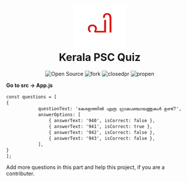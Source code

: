 <h1 align="center">
  <br>
  <a href="https://github.com/fasalmbt/Kerala-PSC-Quiz"><img src="https://raw.githubusercontent.com/fasalmbt/Kerala-PSC-Quiz/main/public/logo.png" alt="kerala"></a>
  <br>
    Kerala PSC Quiz
  <br>
</h1>
<p align="center">
    <img alt="Open Source" src="https://img.shields.io/badge/Maintained%3F-Yes-9cf?style=for-the-badge">
    <img alt="fork" src="https://img.shields.io/github/issues/fasalmbt/Kerala-PSC-Quiz?color=orange&style=for-the-badge">
    <img alt="closedpr" src="https://img.shields.io/github/issues-pr-closed/fasalmbt/Kerala-PSC-Quiz?color=blue&style=for-the-badge">
    <img alt="propen" src="https://img.shields.io/github/issues-pr/fasalmbt/Kerala-PSC-Quiz?color=blue&style=for-the-badge">
</p>


<b>Go to src -> App.js</b>
<br/>

```
const questions = [
{
			questionText: 'കേരളത്തിൽ എത്ര ഗ്രാമപഞ്ചായത്തുകൾ ഉണ്ട്?',
			answerOptions: [
				{ answerText: '940', isCorrect: false },
				{ answerText: '941', isCorrect: true },
				{ answerText: '942', isCorrect: false },
				{ answerText: '943', isCorrect: false },
			],
}
];

```

Add more questions in this part and help this project, if you are a contributer.
